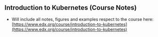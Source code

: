 ## Introduction to Kubernetes (Course Notes)

- Will include all notes, figures and examples respect to the course here: [https://www.edx.org/course/introduction-to-kubernetes](https://www.edx.org/course/introduction-to-kubernetes)